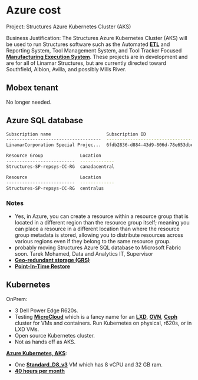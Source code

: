 # Azure cost

Project: Structures Azure Kubernetes Cluster (AKS)

Business Justification: The Structures Azure Kubernetes Cluster (AKS) will be used to run Structures software such as the Automated **[ETL](https://learn.microsoft.com/en-us/azure/architecture/data-guide/relational-data/etl)** and Reporting System, Tool Management System, and Tool Tracker Focused **[Manufacturing Execution System](https://www.ibm.com/think/topics/mes-system)**. These projects are in development and are for all of Linamar Structures, but are currently directed toward Southfield, Albion, Avilla, and possibly Mills River.

## Mobex tenant

No longer needed.

## Azure SQL database

```bash
Subscription name                     Subscription ID                       Tenant
------------------------------------  ------------------------------------  ------------------
LinamarCorporation Special Projec...  6fdb2836-d884-43d9-806d-78e653dbe236  LinamarCorporation

Resource Group              Location
--------------------------  -------------
Structures-SP-repsys-CC-RG  canadacentral

Resource                    Location
--------------------------  -------------
Structures-SP-repsys-CC-RG  centralus
```

### Notes

- Yes, in Azure, you can create a resource within a resource group that is located in a different region than the resource group itself; meaning you can place a resource in a different location than where the resource group metadata is stored, allowing you to distribute resources across various regions even if they belong to the same resource group.
- probably moving Structures Azure SQL database to Microsoft Fabric soon. Tarek Mohamed, Data and Analytics IT, Supervisor
- **[Geo-redundant storage (GRS)](https://learn.microsoft.com/en-us/azure/azure-sql/database/automated-backups-overview?view=azuresql#backup-storage-redundancy)**
- **[Point-In-Time Restore](https://learn.microsoft.com/en-us/azure/azure-sql/database/recovery-using-backups?view=azuresql&tabs=azure-portal#point-in-time-restore)**

## Kubernetes

OnPrem:

- 3 Dell Power Edge R620s.
- Testing **[MicroCloud](https://canonical.com/microcloud)** which is a fancy name for an **[LXD](https://canonical.com/lxd)**, **[OVN](https://www.ovn.org/en/)**, **[Ceph](https://docs.ceph.com/)** cluster for VMs and containers. Run Kubernetes on physical, r620s, or in LXD VMs.
- Open source Kubernetes cluster.
- Not as hands off as AKS.

**[Azure Kubernetes, AKS](https://learn.microsoft.com/en-us/azure/aks/)**:

- One **[Standard_D8_v3](https://learn.microsoft.com/en-us/azure/virtual-machines/sizes/general-purpose/dv3-series?tabs=sizebasic)** VM which has 8 vCPU and 32 GB ram.
- **[40 hours per month](https://learn.microsoft.com/en-us/azure/aks/start-stop-cluster?tabs=azure-cli)**
